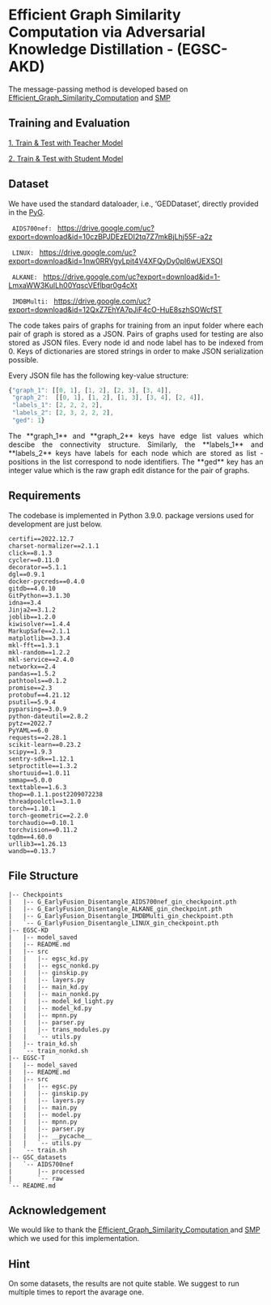 # Efficient Graph Similarity Computation via Adversarial Knowledge Distillation - (EGSC-AKD)

The message-passing method is developed based on [Efficient_Graph_Similarity_Computation](https://github.com/canqin001/Efficient_Graph_Similarity_Computation) and [SMP](https://github.com/cvignac/SMP)

## Training and Evaluation
[1. Train & Test with Teacher Model](https://github.com/hyllbd/Efficient_Graph_Similarity_Computation/blob/main/message-passing/EGSC-T/README.md)

[2. Train & Test with Student Model](https://github.com/hyllbd/Efficient_Graph_Similarity_Computation/blob/main/message-passing/EGSC-KD/README.md)

## Dataset
We have used the standard dataloader, i.e., ‘GEDDataset’, directly provided in the [PyG](https://pytorch-geometric.readthedocs.io/en/latest/_modules/torch_geometric/datasets/ged_dataset.html#GEDDataset).

```  AIDS700nef:  ``` https://drive.google.com/uc?export=download&id=10czBPJDEzEDI2tq7Z7mkBjLhj55F-a2z

```  LINUX:  ``` https://drive.google.com/uc?export=download&id=1nw0RRVgyLpit4V4XFQyDy0pI6wUEXSOI

```  ALKANE:  ``` https://drive.google.com/uc?export=download&id=1-LmxaWW3KulLh00YqscVEflbqr0g4cXt

```  IMDBMulti:  ``` https://drive.google.com/uc?export=download&id=12QxZ7EhYA7pJiF4cO-HuE8szhSOWcfST


<p align="justify">
The code takes pairs of graphs for training from an input folder where each pair of graph is stored as a JSON. Pairs of graphs used for testing are also stored as JSON files. Every node id and node label has to be indexed from 0. Keys of dictionaries are stored strings in order to make JSON serialization possible.</p>

Every JSON file has the following key-value structure:

```javascript
{"graph_1": [[0, 1], [1, 2], [2, 3], [3, 4]],
 "graph_2":  [[0, 1], [1, 2], [1, 3], [3, 4], [2, 4]],
 "labels_1": [2, 2, 2, 2],
 "labels_2": [2, 3, 2, 2, 2],
 "ged": 1}
```
<p align="justify">
The **graph_1** and **graph_2** keys have edge list values which descibe the connectivity structure. Similarly, the **labels_1**  and **labels_2** keys have labels for each node which are stored as list - positions in the list correspond to node identifiers. The **ged** key has an integer value which is the raw graph edit distance for the pair of graphs.</p>

## Requirements
The codebase is implemented in Python 3.9.0. package versions used for development are just below.
```
certifi==2022.12.7
charset-normalizer==2.1.1
click==8.1.3
cycler==0.11.0
decorator==5.1.1
dgl==0.9.1
docker-pycreds==0.4.0
gitdb==4.0.10
GitPython==3.1.30
idna==3.4
Jinja2==3.1.2
joblib==1.2.0
kiwisolver==1.4.4
MarkupSafe==2.1.1
matplotlib==3.3.4
mkl-fft==1.3.1
mkl-random==1.2.2
mkl-service==2.4.0
networkx==2.4
pandas==1.5.2
pathtools==0.1.2
promise==2.3
protobuf==4.21.12
psutil==5.9.4
pyparsing==3.0.9
python-dateutil==2.8.2
pytz==2022.7
PyYAML==6.0
requests==2.28.1
scikit-learn==0.23.2
scipy==1.9.3
sentry-sdk==1.12.1
setproctitle==1.3.2
shortuuid==1.0.11
smmap==5.0.0
texttable==1.6.3
thop==0.1.1.post2209072238
threadpoolctl==3.1.0
torch==1.10.1
torch-geometric==2.2.0
torchaudio==0.10.1
torchvision==0.11.2
tqdm==4.60.0
urllib3==1.26.13
wandb==0.13.7
```

## File Structure
```
|-- Checkpoints
|   |-- G_EarlyFusion_Disentangle_AIDS700nef_gin_checkpoint.pth
|   |-- G_EarlyFusion_Disentangle_ALKANE_gin_checkpoint.pth
|   |-- G_EarlyFusion_Disentangle_IMDBMulti_gin_checkpoint.pth
|   `-- G_EarlyFusion_Disentangle_LINUX_gin_checkpoint.pth
|-- EGSC-KD
|   |-- model_saved
|   |-- README.md
|   |-- src
|   |   |-- egsc_kd.py
|   |   |-- egsc_nonkd.py
|   |   |-- ginskip.py
|   |   |-- layers.py
|   |   |-- main_kd.py
|   |   |-- main_nonkd.py
|   |   |-- model_kd_light.py
|   |   |-- model_kd.py
|   |   |-- mpnn.py
|   |   |-- parser.py
|   |   |-- trans_modules.py
|   |   `-- utils.py
|   |-- train_kd.sh
|   `-- train_nonkd.sh
|-- EGSC-T
|   |-- model_saved
|   |-- README.md
|   |-- src
|   |   |-- egsc.py
|   |   |-- ginskip.py
|   |   |-- layers.py
|   |   |-- main.py
|   |   |-- model.py
|   |   |-- mpnn.py
|   |   |-- parser.py
|   |   |-- __pycache__
|   |   `-- utils.py
|   `-- train.sh
|-- GSC_datasets
|   `-- AIDS700nef
|       |-- processed
|       `-- raw
`-- README.md
```

## Acknowledgement
We would like to thank the [Efficient_Graph_Similarity_Computation
](https://github.com/canqin001/Efficient_Graph_Similarity_Computation) and [SMP](https://github.com/cvignac/SMP) which we used for this implementation.

## Hint
On some datasets, the results are not quite stable. We suggest to run multiple times to report the avarage one.
